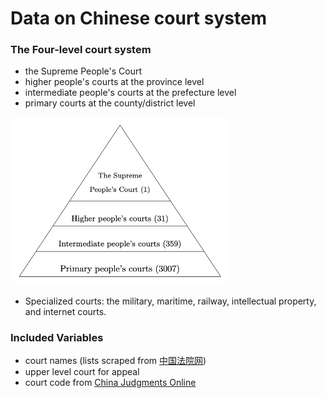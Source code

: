 # Data on Chinese court system

### The Four-level court system

- the Supreme People's Court
- higher people's courts at the province level
- intermediate people's courts at the prefecture level
- primary courts at the county/district level

<img src="court-system.png" width="350">

* Specialized courts: the military, maritime, railway, intellectual property, and internet courts.

### Included Variables

- court names (lists scraped from [中国法院网](https://www.chinacourt.org/index.shtml))
- upper level court for appeal
- court code from [China Judgments Online](http://wenshu.court.gov.cn/) 
